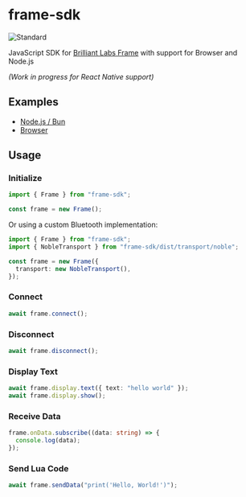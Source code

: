 # frame-sdk

![Standard](https://img.shields.io/badge/code_style-standard-brightgreen.svg)

JavaScript SDK for [Brilliant Labs Frame](https://docs.brilliant.xyz/frame/building-apps) with support for Browser and Node.js

_(Work in progress for React Native support)_

## Examples

- [Node.js / Bun](./example/node/index.ts)
- [Browser](./example/vite/src/main.ts)

## Usage

### Initialize

```ts
import { Frame } from "frame-sdk";

const frame = new Frame();
```

Or using a custom Bluetooth implementation:

```ts
import { Frame } from "frame-sdk";
import { NobleTransport } from "frame-sdk/dist/transport/noble";

const frame = new Frame({
  transport: new NobleTransport(),
});
```

### Connect

```ts
await frame.connect();
```

### Disconnect

```ts
await frame.disconnect();
```

### Display Text

```ts
await frame.display.text({ text: "hello world" });
await frame.display.show();
```

### Receive Data

```ts
frame.onData.subscribe((data: string) => {
  console.log(data);
});
```

### Send Lua Code

```ts
await frame.sendData("print('Hello, World!')");
```

